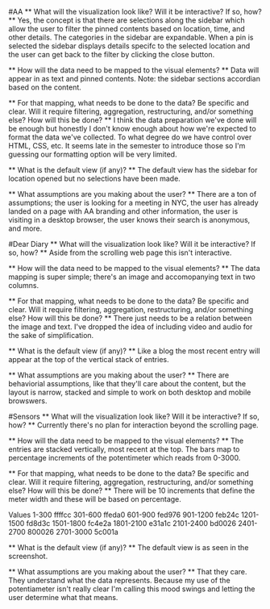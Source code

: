 #AA
** What will the visualization look like? Will it be interactive? If so, how? **
Yes, the concept is that there are selections along the sidebar which allow the user to filter the pinned contents based on location, time, and other details. The categories in the sidebar are expandable. When a pin is selected the sidebar displays details specifc to the selected location and the user can get back to the filter by clicking the close button. 

** How will the data need to be mapped to the visual elements? **
Data will appear in as text and pinned contents. Note: the sidebar sections accordian based on the content. 

** For that mapping, what needs to be done to the data? Be specific and clear. Will it require filtering, aggregation, restructuring, and/or something else? How will this be done? **
I think the data preparation we've done will be enough but honestly I don't know enough about how we're expected to format the data we've collected. To what degree do we have control over HTML, CSS, etc. It seems late in the semester to introduce those so I'm guessing our formatting option will be very limited. 

** What is the default view (if any)? **
The default view has the sidebar for location opened but no selections have been made.

** What assumptions are you making about the user? **
There are a ton of assumptions; the user is looking for a meeting in NYC, the user has already landed on a page with AA branding and other information, the user is visiting in a desktop browser, the user knows their search is anonymous, and more. 


#Dear Diary
** What will the visualization look like? Will it be interactive? If so, how? **
Aside from the scrolling web page this isn't interactive.

** How will the data need to be mapped to the visual elements? **
The data mapping is super simple; there's an image and accomopanying text in two columns. 

** For that mapping, what needs to be done to the data? Be specific and clear. Will it require filtering, aggregation, restructuring, and/or something else? How will this be done? **
There just needs to be a relation between the image and text. I've dropped the idea of including video and audio for the sake of simplification. 

** What is the default view (if any)? **
Like a blog the most recent entry will appear at the top of the vertical stack of entries.

** What assumptions are you making about the user? **
There are behaviorial assumptions, like that they'll care about the content, but the layout is narrow, stacked and simple to work on both desktop and mobile browswers.


#Sensors
** What will the visualization look like? Will it be interactive? If so, how? **
Currently there's no plan for interaction beyond the scrolling page.

** How will the data need to be mapped to the visual elements? **
The entries are stacked vertically, most recent at the top. The bars map to percentage increments of the potentimeter which reads from 0-3000. 

** For that mapping, what needs to be done to the data? Be specific and clear. Will it require filtering, aggregation, restructuring, and/or something else? How will this be done? **
There will be 10 increments that define the meter width and these will be based on percentage. 

Values
1-300		ffffcc
301-600		ffeda0
601-900		fed976
901-1200	feb24c
1201-1500	fd8d3c
1501-1800	fc4e2a
1801-2100	e31a1c
2101-2400	bd0026
2401-2700	800026
2701-3000	5c001a

** What is the default view (if any)? **
The default view is as seen in the screenshot.

** What assumptions are you making about the user? **
That they care. They understand what the data represents. Because my use of the potentiameter isn't really clear I'm calling this mood swings and letting the user determine what that means. 
